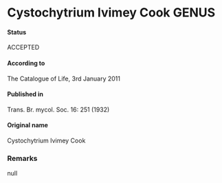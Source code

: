 Cystochytrium Ivimey Cook GENUS
=======

#### Status
ACCEPTED

#### According to
The Catalogue of Life, 3rd January 2011

#### Published in
Trans. Br. mycol. Soc. 16: 251 (1932)

#### Original name
Cystochytrium Ivimey Cook

### Remarks
null